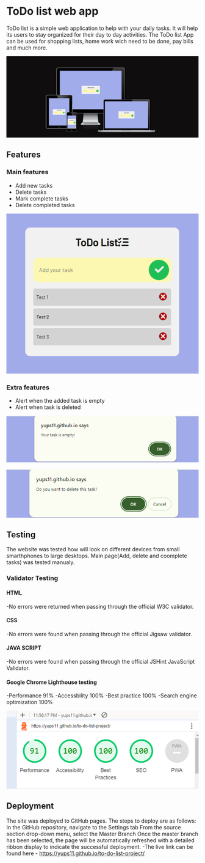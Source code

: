 # ToDo list web app

ToDo list is a simple web application to help with your daily tasks. It will help its users to stay organized for their day to day activities.
The ToDo list App can be used for shopping lists, home work wich need to be done, pay bills and much more.

![Header](https://github.com/Yups11/to-do-list-project/blob/main/media/readme-photo1.png)

## Features

### Main features
- Add new tasks
- Delete tasks
- Mark complete tasks
- Delete completed tasks

![Header](https://github.com/Yups11/to-do-list-project/blob/main/media/readme-photo2.png)

### Extra features
- Alert when the added task is empty
- Alert when task is deleted

![Header](https://github.com/Yups11/to-do-list-project/blob/main/media/readme-photo3.png)

![Header](https://github.com/Yups11/to-do-list-project/blob/main/media/readme-photo4.png)

## Testing

The website was tested how will look on different devices from small smarthphones to large desktops. Main page(Add, delete and coomplete tasks) was tested manualy.

### Validator Testing

#### HTML
-No errors were returned when passing through the official W3C validator.

#### CSS
-No errors were found when passing through the official Jigsaw validator.

#### JAVA SCRIPT
-No errors were found when passing through the official JSHint JavaScript Validator.

#### Google Chrome Lighthouse testing
-Performance 91%
-Accessbility 100%
-Best practice 100%
-Search engine optimization 100%

![Header](https://github.com/Yups11/to-do-list-project/blob/main/media/readme-photo5.png)

## Deployment
The site was deployed to GitHub pages. The steps to deploy are as follows:
In the GitHub repository, navigate to the Settings tab
From the source section drop-down menu, select the Master Branch
Once the master branch has been selected, the page will be automatically refreshed with a detailed ribbon display to indicate the successful deployment.
-The live link can be found here - https://yups11.github.io/to-do-list-project/